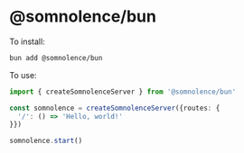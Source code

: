 # @somnolence/bun

To install:

```bash
bun add @somnolence/bun
```

To use:

```typescript
import { createSomnolenceServer } from '@somnolence/bun'

const somnolence = createSomnolenceServer({routes: {
  '/': () => 'Hello, world!'
}})

somnolence.start()
```
